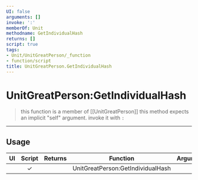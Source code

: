 ```yaml
---
UI: false
arguments: []
invoke: ':'
memberOf: Unit
methodname: GetIndividualHash
returns: []
script: true
tags:
- Unit/UnitGreatPerson/_function
- function/script
title: UnitGreatPerson.GetIndividualHash
---
```

# UnitGreatPerson:GetIndividualHash
> this function is a member of [[UnitGreatPerson]]
> this method expects an implicit "self" argument. invoke it with `:`
-----
## Usage
|  UI | Script | Returns | Function | Arguments |
|:---:|:------:|-------:|:--------:|:---------|
| |✓||UnitGreatPerson:GetIndividualHash||
